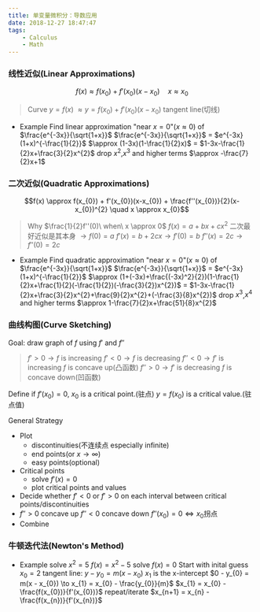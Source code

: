 ```yaml
---
title: 单变量微积分：导数应用
date: 2018-12-27 18:47:47
tags:
    - Calculus
    - Math
---
```

### 线性近似(Linear Approximations)
$$f(x) \approx f(x_{0}) + f'(x_{0})(x-x_{0}) \quad x \approx x_{0}$$

> Curve $y=f(x)$
> $\approx y = f(x_{0}) + f'(x_{0})(x-x_{0})$ tangent line(切线)

- Example
Find linear approximation "near $x=0$"($x \approx 0$) of $\frac{e^{-3x}}{\sqrt{1+x}}$
$\frac{e^{-3x}}{\sqrt{1+x}}$ = $e^{-3x}(1+x)^{-\frac{1}{2}}$
$\approx (1-3x)(1-\frac{1}{2}x)$ = $1-3x-\frac{1}{2}x+\frac{3}{2}x^{2}$ drop $x^{2}$,$x^{3}$ and higher terms
$\approx -\frac{7}{2}x+1$

### 二次近似(Quadratic Approximations)
$$f(x) \approx f(x_{0}) + f'(x_{0})(x-x_{0}) + \frac{f''(x_{0})}{2}(x-x_{0})^{2} \quad x \approx x_{0}$$

> Why $\frac{1}{2}f''(0)\  when\ x \approx 0$
> $f(x) = a + bx + cx^{2}$ 二次最好近似是其本身 $\to f(0) = a$
> $f'(x) = b + 2cx \to f'(0) = b$
> $f''(x) = 2c \to f''(0) = 2c$

- Example
Find quadratic approximation "near $x=0$"($x \approx 0$) of $\frac{e^{-3x}}{\sqrt{1+x}}$
$\frac{e^{-3x}}{\sqrt{1+x}}$ = $e^{-3x}(1+x)^{-\frac{1}{2}}$
$\approx (1+(-3x)+\frac{(-3x)^2}{2})(1-\frac{1}{2}x+\frac{1}{2}(-\frac{1}{2})(-\frac{3}{2})x^{2})$
= $1-3x-\frac{1}{2}x+\frac{3}{2}x^{2}+\frac{9}{2}x^{2}+(-\frac{3}{8}x^{2})$ drop $x^{3}$,$x^{4}$ and higher terms
$\approx 1-\frac{7}{2}x+\frac{51}{8}x^{2}$

### 曲线构图(Curve Sketching)
Goal: draw graph of $f$ using $f'$ and $f''$
> $f' > 0 \to f$ is increasing
> $f' < 0 \to f$ is decreasing
> $f'' < 0 \to f'$ is increasing $f$ is concave up(凸函数)
> $f'' > 0 \to f'$ is decreasing $f$ is concave down(凹函数)

Define if $f'(x_{0}) = 0$, $x_{0}$ is a critical point.(驻点)
$y=f(x_{0})$ is a critical value.(驻点值)

General Strategy
- Plot
  - discontinuities(不连续点 especially infinite)
  - end points(or $x \to \infty$)
  - easy points(optional)
- Critical points
  - solve $f'(x) = 0$
  - plot critical points and values
- Decide whether $f' < 0$ or $f' > 0$ on each interval between critical points/discontinuities
- $f'' > 0$ concave up
  $f'' < 0$ concave down
  $f''(x_{0}) = 0 \Leftrightarrow x_{0}$拐点
- Combine

### 牛顿迭代法(Newton's Method)
- Example solve $x^2 = 5$
$f(x) = x^{2} - 5$ solve $f(x) = 0$
Start with inital guess $x_{0} = 2$
tangent line: $y - y_{0} = m(x - x_{0})$
$x_{1}$ is the x-intercept
$0 - y_{0} = m(x - x_{0}) \to x_{1} = x_{0} - \frac{y_{0}}{m}$
$x_{1} = x_{0} - \frac{f(x_{0})}{f'(x_{0})}$ repeat/iterate
$x_{n+1} = x_{n} - \frac{f(x_{n})}{f'(x_{n})}$
